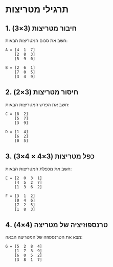 # תרגילי מטריצות

## 1. חיבור מטריצות (3×3)
חשב את סכום המטריצות הבאות:
```
A = [4  1  7]
    [2  8  3]
    [5  9  0]

B = [2  6  1]
    [7  0  5]
    [3  4  9]
```

## 2. חיסור מטריצות (3×2)
חשב את הפרש המטריצות הבאות:
```
C = [8  2]
    [5  7]
    [3  9]

D = [1  4]
    [6  2]
    [0  5]
```

## 3. כפל מטריצות (3×4 × 4×3)
חשב את מכפלת המטריצות הבאות:
```
E = [2  0  3  1]
    [4  5  2  7]
    [1  3  6  2]

F = [3  1  2]
    [0  4  6]
    [7  2  5]
    [1  8  3]
```

## 4. טרנספוזיציה של מטריצה (4×4)
מצא את הטרנספוזה של המטריצה הבאה:
```
G = [5  2  8  4]
    [1  7  3  9]
    [6  0  5  2]
    [3  8  1  7]
```
